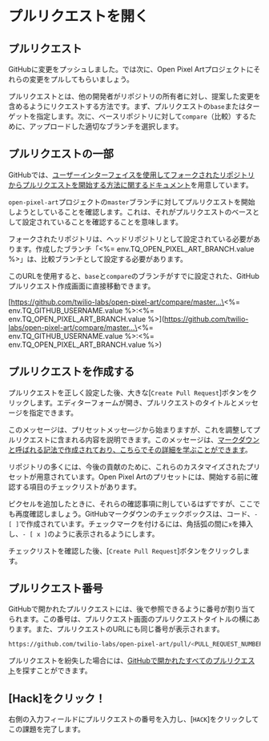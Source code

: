 # プルリクエストを開く

## プルリクエスト

GitHubに変更をプッシュしました。では次に、Open Pixel Artプロジェクトにそれらの変更をプルしてもらいましょう。

プルリクエストとは、他の開発者がリポジトリの所有者に対し、提案した変更を含めるようにリクエストする方法です。まず、プルリクエストの`base`またはターゲットを指定します。次に、ベースリポジトリに対して`compare`（比較）するために、アップロードした適切なブランチを選択します。

## プルリクエストの一部

GitHubでは、[ユーザーインターフェイスを使用してフォークされたリポジトリからプルリクエストを開始する方法に関するドキュメント](https://help.github.com/en/articles/creating-a-pull-request-from-a-fork)を用意しています。

`open-pixel-art`プロジェクトの`master`ブランチに対してプルリクエストを開始しようとしていることを確認します。これは、それがプルリクエストのベースとして設定されていることを確認することを意味します。

フォークされたリポジトリは、ヘッドリポジトリとして設定されている必要があります。作成したブランチ「\<%= env.TQ_OPEN_PIXEL_ART_BRANCH.value %>」は、比較ブランチとして設定する必要があります。

このURLを使用すると、`base`と`compare`のブランチがすでに設定された、GitHubプルリクエスト作成画面に直接移動できます。

\[https://github.com/twilio-labs/open-pixel-art/compare/master...\<%= env.TQ_GITHUB_USERNAME.value %>:\<%= env.TQ_OPEN_PIXEL_ART_BRANCH.value %>](https://github.com/twilio-labs/open-pixel-art/compare/master...\<%= env.TQ_GITHUB_USERNAME.value %>:\<%= env.TQ_OPEN_PIXEL_ART_BRANCH.value %>)

## プルリクエストを作成する

プルリクエストを正しく設定した後、大きな[`Create Pull Request`]ボタンをクリックします。エディターフォームが開き、プルリクエストのタイトルとメッセージを指定できます。

このメッセージは、プリセットメッセ―ジから始まりますが、これを調整してプルリクエストに含まれる内容を説明できます。このメッセージは、[マークダウンと呼ばれる記法で作成されており、こちらでその詳細を学ぶことができます](https://guides.github.com/features/mastering-markdown/)。

リポジトリの多くには、今後の貢献のために、これらのカスタマイズされたプリセットが用意されています。Open Pixel Artのプリセットには、開始する前に確認する項目のチェックリストがあります。

ピクセルを追加したときに、それらの確認事項に則しているはずですが、ここでも再度確認しましょう。GitHubマークダウンのチェックボックスは、コード、`- [ ]`で作成されています。チェックマークを付けるには、角括弧の間に`x`を挿入し、`- [ x ]`のように表示されるようにします。

チェックリストを確認した後、[`Create Pull Request`]ボタンをクリックします。

## プルリクエスト番号

GitHubで開かれたプルリクエストには、後で参照できるように番号が割り当てられます。この番号は、プルリクエスト画面のプルリクエストタイトルの横にあります。また、プルリクエストのURLにも同じ番号が表示されます。

```bash
https://github.com/twilio-labs/open-pixel-art/pull/<PULL_REQUEST_NUMBER>
```

プルリクエストを紛失した場合には、[GitHubで開かれたすべてのプルリクエスト](https://github.com/pulls)を探すことができます。

## [Hack]をクリック！

右側の入力フィールドにプルリクエストの番号を入力し、[`HACK`]をクリックしてこの課題を完了します。